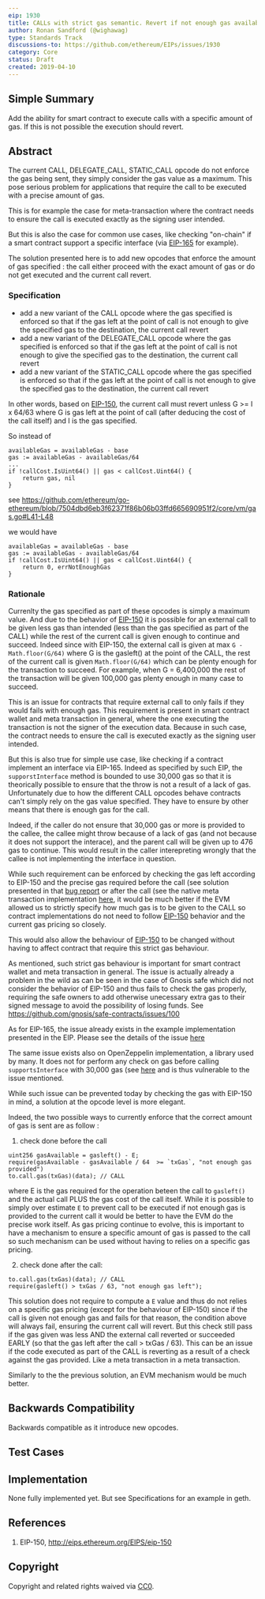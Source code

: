```yaml
---
eip: 1930
title: CALLs with strict gas semantic. Revert if not enough gas available.
author: Ronan Sandford (@wighawag)
type: Standards Track
discussions-to: https://github.com/ethereum/EIPs/issues/1930
category: Core
status: Draft
created: 2019-04-10
---
```


## Simple Summary

Add the ability for smart contract to execute calls with a specific amount of gas. If this is not possible the execution should revert.

## Abstract

The current CALL, DELEGATE_CALL, STATIC_CALL opcode do not enforce the gas being sent, they simply consider the gas value as a maximum. This pose serious problem for applications that require the call to be executed with a precise amount of gas. 

This is for example the case for meta-transaction where the contract needs to ensure the call is executed exactly as the signing user intended. 

But this is also the case for common use cases, like checking "on-chain" if a smart contract support a specific interface (via [EIP-165](http://eips.ethereum.org/EIPS/eip-165) for example).

The solution presented here is to add new opcodes that enforce the amount of gas specified : the call either proceed with the exact amount of gas or do not get executed and the current call revert.


### Specification

- add a new variant of the CALL opcode where the gas specified is enforced so that if the gas left at the point of call is not enough to give the specified gas to the destination, the current call revert
- add a new variant of the DELEGATE_CALL opcode where the gas specified is enforced so that if the gas left at the point of call is not enough to give the specified gas to the destination, the current call revert
- add a new variant of the STATIC_CALL opcode where the gas specified is enforced so that if the gas left at the point of call is not enough to give the specified gas to the destination, the current call revert

In other words, based on [EIP-150](http://eips.ethereum.org/EIPS/eip-150), the current call must revert unless G >= I x 64/63 where G is gas left at the point of call (after deducing the cost of the call itself) and I is the gas specified.

So instead of
```
availableGas = availableGas - base
gas := availableGas - availableGas/64
...
if !callCost.IsUint64() || gas < callCost.Uint64() {
    return gas, nil
}
```
see https://github.com/ethereum/go-ethereum/blob/7504dbd6eb3f62371f86b06b03ffd665690951f2/core/vm/gas.go#L41-L48

we would have
```
availableGas = availableGas - base
gas := availableGas - availableGas/64
if !callCost.IsUint64() || gas < callCost.Uint64() {
    return 0, errNotEnoughGas
}
```

### Rationale

Currenlty the gas specified as part of these opcodes is simply a maximum value. And due to the behavior of [EIP-150](http://eips.ethereum.org/EIPS/eip-150) it is possible for an external call to be given less gas than intended (less than the gas specified as part of the CALL) while the rest of the current call is given enough to continue and succeed. Indeed since with EIP-150, the external call is given at max  ```G - Math.floor(G/64)``` where G is the gasleft() at the point of the CALL, the rest of the current call is given ```Math.floor(G/64)``` which can be plenty enough for the transaction to succeed. For example, when G = 6,400,000 the rest of the transaction will be given 100,000 gas plenty enough in many case to succeed.

This is an issue for contracts that require external call to only fails if they would fails with enough gas. This requirement is present in smart contract wallet and meta transaction in general, where the one executing the transaction is not the signer of the execution data. Because in such case, the contract needs to ensure the call is executed exactly as the signing user intended.

But this is also true for simple use case, like checking if a contract implement an interface via EIP-165. Indeed as specified by such EIP, the ```supporstInterface``` method is bounded to use 30,000 gas so that it is theorically possible to ensure that the throw is not a result of a lack of gas. Unfortunately due to how the different CALL opcodes behave contracts can't simply rely on the gas value specified. They have to ensure by other means that there is enough gas for the call.

Indeed, if the caller do not ensure that 30,000 gas or more is provided to the callee, the callee might throw because of a lack of gas (and not because it does not support the interace), and the parent call will be given up to 476 gas to continue. This would result in the caller interepreting wrongly that the callee is not implementing the interface in question. 

While such requirement can be enforced by checking the gas left according to EIP-150 and the precise gas required before the call (see solution presented in that [bug report](https://web.solidified.io/contract/5b4769b1e6c0d80014f3ea4e/bug/5c83d86ac2dd6600116381f9) or after the call (see the native meta transaction implementation [here](https://github.com/pixowl/thesandbox-contracts/blob/623f4d4ca10644dcee145bcbd9296579a1543d3d/src/Sand/erc20/ERC20MetaTxExtension.sol#L176), it would be much better if the EVM allowed us to strictly specify how much gas is to be given to the CALL so contract implementations do not need to follow [EIP-150](http://eips.ethereum.org/EIPS/eip-150) behavior and the current gas pricing so closely.

This would also allow the behaviour of [EIP-150](http://eips.ethereum.org/EIPS/eip-150) to be changed without having to affect contract that require this strict gas behaviour.

As mentioned, such strict gas behaviour is important for smart contract wallet and meta transaction in general.
The issue is actually already a problem in the wild as can be seen in the case of Gnosis safe which did not consider the behavior of EIP-150 and thus fails to check the gas properly, requiring the safe owners to add otherwise unecessary extra gas to their signed message to avoid the possibility of losing funds. See https://github.com/gnosis/safe-contracts/issues/100

As for EIP-165, the issue already exists in the example implementation presented in the EIP. Please see the details of the issue [here](+++)

The same issue exists also on OpenZeppelin implementation, a library used by many. It does not for perform any check on gas before calling ```supportsInterface``` with 30,000 gas (see [here](https://github.com/OpenZeppelin/openzeppelin-solidity/blob/fa004a7f5de572b3dbcde1a8a81f9a87e353e799/contracts/introspection/ERC165Checker.sol#L37) and is thus vulnerable to the issue mentioned.


While such issue can be prevented today by checking the gas with EIP-150 in mind, a solution at the opcode level is more elegant.

Indeed, the two possible ways to currently enforce that the correct amount of gas is sent are as follow :

1) check done before the call 

```
uint256 gasAvailable = gasleft() - E;
require(gasAvailable - gasAvailable / 64  >= `txGas`, "not enough gas provided")
to.call.gas(txGas)(data); // CALL
```
where E is the gas required for the operation beteen the call to ```gasleft()``` and the actual call PLUS the gas cost of the call itself.
While it is possible to simply over estimate ```E``` to prevent call to be executed if not enough gas is provided to the current call it would be better to have the EVM do the precise work itself. As gas pricing continue to evolve, this is important to have a mechanism to ensure a specific amount of gas is passed to the call so such mechanism can be used without having to relies on a specific gas pricing.


2) check done after the call:

```
to.call.gas(txGas)(data); // CALL
require(gasleft() > txGas / 63, "not enough gas left");
```
This solution does not require to compute a ```E``` value and thus do not relies on a specific gas pricing (except for the behaviour of EIP-150) since if the call is given not enough gas and fails for that reason, the condition above will always fail, ensuring the current call will revert.
But this check still pass if the gas given was less AND the external call reverted or succeeded EARLY (so that the gas left after the call > txGas / 63).
This can be an issue if the code executed as part of the CALL is reverting as a result of a check against the gas provided. Like a meta transaction in a meta transaction.

Similarly to the the previous solution, an EVM mechanism would be much better.

## Backwards Compatibility

Backwards compatible as it introduce new opcodes.

## Test Cases

## Implementation

None fully implemented yet. But see Specifications for an example in geth.

## References

1. EIP-150, http://eips.ethereum.org/EIPS/eip-150

## Copyright

Copyright and related rights waived via [CC0](https://creativecommons.org/publicdomain/zero/1.0/).

